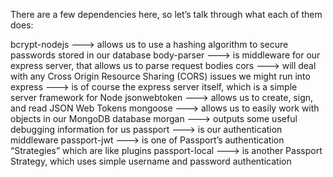 There are a few dependencies here, so let’s talk through what each of them does:

bcrypt-nodejs ---> allows us to use a hashing algorithm to secure passwords stored in our database
body-parser ---> is middleware for our express server, that allows us to parse request bodies
cors ---> will deal with any Cross Origin Resource Sharing (CORS) issues we might run into
express ---> is of course the express server itself, which is a simple server framework for Node
jsonwebtoken ---> allows us to create, sign, and read JSON Web Tokens
mongoose ---> allows us to easily work with objects in our MongoDB database
morgan ---> outputs some useful debugging information for us
passport ---> is our authentication middleware
passport-jwt ---> is one of Passport’s authentication “Strategies” which are like plugins
passport-local ---> is another Passport Strategy, which uses simple username and password authentication
